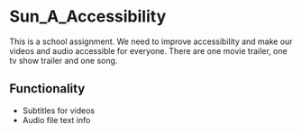 # Sun_A_Accessibility

This is a school assignment. We need to improve accessibility and make our videos and audio accessible for everyone. There are one movie trailer, one tv show trailer and one song.

## Functionality
* Subtitles for videos
* Audio file text info

